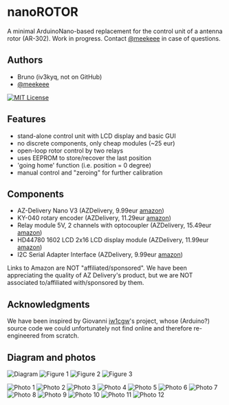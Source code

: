 
# nanoROTOR

A minimal ArduinoNano-based replacement for the control unit of a antenna rotor (AR-302).
Work in progress. Contact [@meekeee](https://www.github.com/meekeee) in case of questions.


## Authors

- Bruno (iv3kyq, not on GitHub)
- [@meekeee](https://www.github.com/meekeee)

[![MIT License](https://img.shields.io/badge/License-MIT-green.svg)](https://choosealicense.com/licenses/mit/)


## Features
- stand-alone control unit with LCD display and basic GUI
- no discrete components, only cheap modules (~25 eur)
- open-loop rotor control by two relays
- uses EEPROM to store/recover the last position 
- 'going home' function (i.e. position = 0 degree)
- manual control and "zeroing" for further calibration


## Components
- AZ-Delivery Nano V3 (AZDelivery, 9.99eur [amazon](https://www.amazon.it/dp/B01LWSJBTD?psc=1&ref=ppx_yo2ov_dt_b_product_details))
- KY-040 rotary encoder (AZDelivery, 11.29eur [amazon](https://www.amazon.it/dp/B079H3C98M?psc=1&ref=ppx_yo2ov_dt_b_product_details))
- Relay module 5V, 2 channels with optocoupler (AZDelivery, 15.49eur [amazon](https://www.amazon.it/dp/B07LB2RQYP?psc=1&ref=ppx_yo2ov_dt_b_product_details))
- HD44780 1602 LCD 2x16 LCD display module (AZDelivery, 11.99eur [amazon](https://www.amazon.it/dp/B082166FCL?psc=1&ref=ppx_yo2ov_dt_b_product_details))
- I2C Serial Adapter Interface (AZDelivery, 9.99eur [amazon](https://www.amazon.it/dp/B078SVXZHN?psc=1&ref=ppx_yo2ov_dt_b_product_details)) 

Links to Amazon are NOT "affiliated/sponsored". We have been appreciating the quality of AZ Delivery's product,
but we are NOT associated to/affiliated with/sponsored by them.


## Acknowledgments  

We have been inspired by Giovanni [iw1cgw](https://iw1cgw.wordpress.com/2015/02/06/control-box-per-antenna/)'s project,
whose (Arduino?) source code we could unfortunately not find online and therefore re-engineered from scratch.

## Diagram and photos

![Diagram](pics/Diagram.png)
![Figure 1](pics/fig1.jpeg)
![Figure 2](pics/fig2.jpeg)
![Figure 3](pics/fig3.jpeg)

![Photo 1](pics/IMG_1.jpeg)
![Photo 2](pics/IMG_2.jpeg)
![Photo 3](pics/IMG_3.jpeg)
![Photo 4](pics/IMG_4.jpeg)
![Photo 5](pics/IMG_5.jpeg)
![Photo 6](pics/IMG_6.jpeg)
![Photo 7](pics/IMG_7.jpeg)
![Photo 8](pics/IMG_8.jpeg)
![Photo 9](pics/IMG_9.jpeg)
![Photo 10](pics/IMG_10.jpeg)
![Photo 11](pics/IMG_11.jpeg)
![Photo 12](pics/IMG_12.jpeg)
